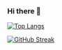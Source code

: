 ### Hi there 👋

[![Top Langs](https://github-readme-stats.vercel.app/api/top-langs/?username=ShatakshiRanjan&layout=compact&theme=panda)](https://github.com/anuraghazra/github-readme-stats)

[![GitHub Streak](https://streak-stats.demolab.com/?user=ShatakshiRanjan&theme=panda)](https://git.io/streak-stats)

<!--
**ShatakshiRanjan/ShatakshiRanjan** is a ✨ _special_ ✨ repository because its `README.md` (this file) appears on your GitHub profile.

Here are some ideas to get you started:

- 🔭 I’m currently working on ...
- 🌱 I’m currently learning ...
- 👯 I’m looking to collaborate on ...
- 🤔 I’m looking for help with ...
- 💬 Ask me about ...
- 📫 How to reach me: ...
- 😄 Pronouns: ...
- ⚡ Fun fact: ...
-->
